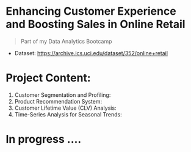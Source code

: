 # Enhancing Customer Experience and Boosting Sales in Online Retail

> Part of my Data Analytics Bootcamp
- Dataset: https://archive.ics.uci.edu/dataset/352/online+retail

# Project Content:
  1. Customer Segmentation and Profiling:
  2. Product Recommendation System:
  3. Customer Lifetime Value (CLV) Analysis:
  4. Time-Series Analysis for Seasonal Trends:

# In progress ....
